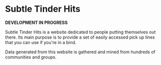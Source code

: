 # Subtle Tinder Hits

**DEVELOPMENT IN PROGRESS**

Subtle Tinder Hits is a website dedicated to people putting themselves out there. Its main purpose is to provide a set of easily accessed
pick up lines that you can use if you're in a bind. 

Data generated from this website is gathered and mined from hundreds of communities and groups.
